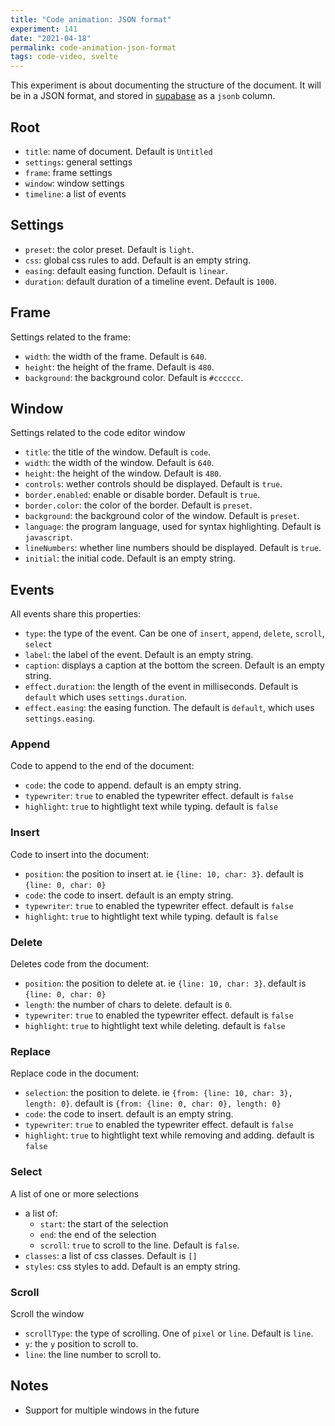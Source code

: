 ```yaml
---
title: "Code animation: JSON format"
experiment: 141
date: "2021-04-18"
permalink: code-animation-json-format
tags: code-video, svelte
---
```


This experiment is about documenting the structure of the document. It will be in a JSON format, and stored in [supabase](https://supabase.io) as a `jsonb` column.

## Root

- `title`: name of document. Default is `Untitled`
- `settings`: general settings
- `frame`: frame settings
- `window`: window settings
- `timeline`: a list of events

## Settings

- `preset`: the color preset. Default is `light`.
- `css`: global css rules to add. Default is an empty string.
- `easing`: default easing function. Default is `linear`.
- `duration`: default duration of a timeline event. Default is `1000`.

## Frame

Settings related to the frame:

- `width`: the width of the frame. Default is `640`.
- `height`: the height of the frame. Default is `480`.
- `background`: the background color. Default is `#cccccc`.

## Window

Settings related to the code editor window

- `title`: the title of the window. Default is `code`.
- `width`: the width of the window. Default is `640`.
- `height`: the height of the window. Default is `480`.
- `controls`: wether controls should be displayed. Default is `true`.
- `border.enabled`: enable or disable border. Default is `true`.
- `border.color`: the color of the border. Default is `preset`.
- `background`: the background color of the window. Default is `preset`.
- `language`: the program language, used for syntax highlighting. Default is `javascript`.
- `lineNumbers`: whether line numbers should be displayed. Default is `true`.
- `initial`: the initial code. Default is an empty string.

## Events

All events share this properties:

- `type`: the type of the event. Can be one of `insert`, `append`, `delete`, `scroll`, `select`
- `label`: the label of the event. Default is an empty string.
- `caption`: displays a caption at the bottom the screen. Default is an empty string.
- `effect.duration`: the length of the event in milliseconds. Default is `default` which uses `settings.duration`.
- `effect.easing`: the easing function. The default is `default`, which uses `settings.easing`.

### Append

Code to append to the end of the document:

- `code`: the code to append. default is an empty string.
- `typewriter`: `true` to enabled the typewriter effect. default is `false`
- `highlight`: `true` to hightlight text while typing. default is `false`

### Insert

Code to insert into the document:

- `position`: the position to insert at. ie `{line: 10, char: 3}`. default is `{line: 0, char: 0}`
- `code`: the code to insert. default is an empty string.
- `typewriter`: `true` to enabled the typewriter effect. default is `false`
- `highlight`: `true` to hightlight text while typing. default is `false`

### Delete

Deletes code from the document:

- `position`: the position to delete at. ie `{line: 10, char: 3}`. default is `{line: 0, char: 0}`
- `length`: the number of chars to delete. default is `0`.
- `typewriter`: `true` to enabled the typewriter effect. default is `false`
- `highlight`: `true` to hightlight text while deleting. default is `false`

### Replace

Replace code in the document:

- `selection`: the position to delete. ie `{from: {line: 10, char: 3}, length: 0}`. default is `{from: {line: 0, char: 0}, length: 0}`
- `code`: the code to insert. default is an empty string.
- `typewriter`: `true` to enabled the typewriter effect. default is `false`
- `highlight`: `true` to hightlight text while removing and adding. default is `false`

### Select

A list of one or more selections

- a list of:
  - `start`: the start of the selection
  - `end`: the end of the selection
  - `scroll`: `true` to scroll to the line. Default is `false`.
- `classes`: a list of css classes. Default is `[]`
- `styles`: css styles to add. Default is an empty string.

### Scroll

Scroll the window

- `scrollType`: the type of scrolling. One of `pixel` or `line`. Default is `line`.
- `y`: the `y` position to scroll to.
- `line`: the line number to scroll to.

## Notes

- Support for multiple windows in the future
